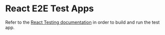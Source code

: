 # React E2E Test Apps

Refer to the [React Testing documentation](/docs/react/testing.md) in order to build and run the test app.
